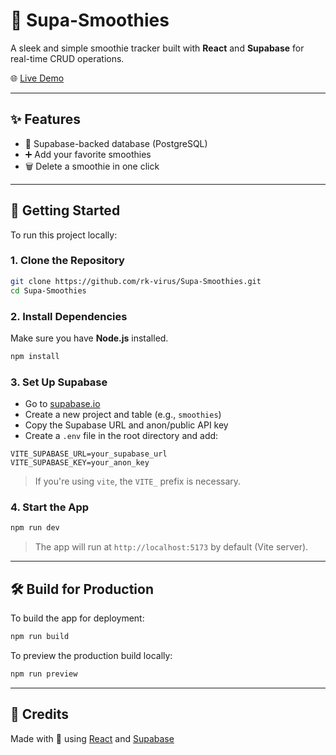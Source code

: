 # 🥤 Supa-Smoothies

A sleek and simple smoothie tracker built with **React** and **Supabase** for real-time CRUD operations.

🌐 [Live Demo](https://rk-virus.github.io/Supa-Smoothies/)

---

## ✨ Features

- 🔐 Supabase-backed database (PostgreSQL)
- ➕ Add your favorite smoothies
- 🗑️ Delete a smoothie in one click

---

## 🚀 Getting Started

To run this project locally:

### 1. Clone the Repository

```bash
git clone https://github.com/rk-virus/Supa-Smoothies.git
cd Supa-Smoothies
```

### 2. Install Dependencies

Make sure you have **Node.js** installed.

```bash
npm install
```

### 3. Set Up Supabase

- Go to [supabase.io](https://supabase.io/)
- Create a new project and table (e.g., `smoothies`)
- Copy the Supabase URL and anon/public API key
- Create a `.env` file in the root directory and add:

```env
VITE_SUPABASE_URL=your_supabase_url
VITE_SUPABASE_KEY=your_anon_key
```

> If you're using `vite`, the `VITE_` prefix is necessary.

### 4. Start the App

```bash
npm run dev
```

> The app will run at `http://localhost:5173` by default (Vite server).

---

## 🛠️ Build for Production

To build the app for deployment:

```bash
npm run build
```

To preview the production build locally:

```bash
npm run preview
```


---

## 🙌 Credits

Made with 💖 using [React](https://reactjs.org/) and [Supabase](https://supabase.io/)
